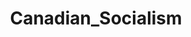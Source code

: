 ---
title: Canadian_Socialism
crosslinks:
- LeftCentral
- autotldr
- ModelOntario
- SandersForPresident
- CollectiveEducation
- ndp
- communism101
- socialism
- ontario
- ModelUSGov
- leftvexillology
- CanadaPolitics
- vexilology
---